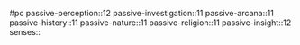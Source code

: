 #pc
passive-perception::12
passive-investigation::11
passive-arcana::11
passive-history::11
passive-nature::11
passive-religion::11
passive-insight::12
senses::
